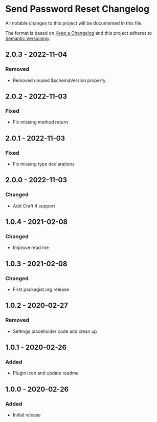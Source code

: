 # Send Password Reset Changelog

All notable changes to this project will be documented in this file.

The format is based on [Keep a Changelog](http://keepachangelog.com/) and this project adheres to [Semantic Versioning](http://semver.org/).

## 2.0.3 - 2022-11-04
### Removed
- Removed unused $schemaVersion property

## 2.0.2 - 2022-11-03
### Fixed
- Fix missing method return

## 2.0.1 - 2022-11-03
### Fixed
- Fix missing type declarations

## 2.0.0 - 2022-11-03
### Changed
- Add Craft 4 support

## 1.0.4 - 2021-02-08
### Changed
- Improve read me

## 1.0.3 - 2021-02-08
### Changed
- First packagist.org release

## 1.0.2 - 2020-02-27
### Removed
- Settings placeholder code and clean up

## 1.0.1 - 2020-02-26
### Added
- Plugin icon and update readme

## 1.0.0 - 2020-02-26
### Added
- Initial release
